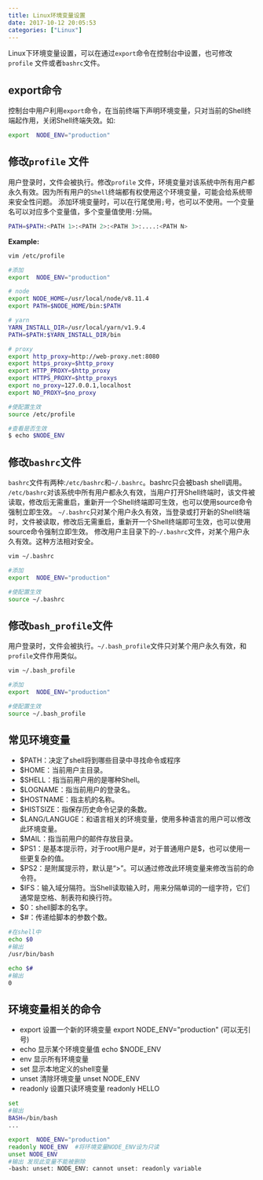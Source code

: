 ```yaml
---
title: Linux环境变量设置
date: 2017-10-12 20:05:53
categories: ["Linux"]
---
```


Linux下环境变量设置，可以在通过`export`命令在控制台中设置，也可修改`profile` 文件或者`bashrc`文件。

<!-- more -->

## export命令

控制台中用户利用`export`命令，在当前终端下声明环境变量，只对当前的Shell终端起作用，关闭Shell终端失效。如:
``` bash
export  NODE_ENV="production"
```
## 修改`profile` 文件

用户登录时，文件会被执行。修改`profile` 文件，环境变量对该系统中所有用户都永久有效。因为所有用户的`Shell`终端都有权使用这个环境变量，可能会给系统带来安全性问题。
添加环境变量时，可以在行尾使用`;`号，也可以不使用。一个变量名可以对应多个变量值，多个变量值使用`:`分隔。

```bash
PATH=$PATH:<PATH 1>:<PATH 2>:<PATH 3>:....:<PATH N>
```

**Example:**
``` bash
vim /etc/profile

#添加
export  NODE_ENV="production"

# node
export NODE_HOME=/usr/local/node/v8.11.4
export PATH=$NODE_HOME/bin:$PATH

# yarn
YARN_INSTALL_DIR=/usr/local/yarn/v1.9.4
PATH=$PATH:$YARN_INSTALL_DIR/bin

# proxy
export http_proxy=http://web-proxy.net:8080
export https_proxy=$http_proxy
export HTTP_PROXY=$http_proxy
export HTTPS_PROXY=$http_proxys
export no_proxy=127.0.0.1,localhost
export NO_PROXY=$no_proxy

#使配置生效
source /etc/profile

#查看是否生效
$ echo $NODE_ENV
```
## 修改`bashrc`文件

`bashrc`文件有两种:`/etc/bashrc`和`~/.bashrc`。bashrc只会被bash shell调用。
`/etc/bashrc`对该系统中所有用户都永久有效，当用户打开Shell终端时，该文件被读取，修改后无需重启，重新开一个Shell终端即可生效，也可以使用source命令强制立即生效。
`~/.bashrc`只对某个用户永久有效，当登录或打开新的Shell终端时，文件被读取，修改后无需重启，重新开一个Shell终端即可生效，也可以使用source命令强制立即生效。
修改用户主目录下的`~/.bashrc`文件，对某个用户永久有效。这种方法相对安全。
``` bash
vim ~/.bashrc

#添加
export  NODE_ENV="production"

#使配置生效
source ~/.bashrc
```

## 修改`bash_profile`文件

用户登录时，文件会被执行。`~/.bash_profile`文件只对某个用户永久有效，和`profile`文件作用类似。
``` bash
vim ~/.bash_profile

#添加
export  NODE_ENV="production"

#使配置生效
source ~/.bash_profile
```

## 常见环境变量
* $PATH：决定了shell将到哪些目录中寻找命令或程序
* $HOME：当前用户主目录。
* $SHELL：指当前用户用的是哪种Shell。
* $LOGNAME：指当前用户的登录名。
* $HOSTNAME：指主机的名称。
* $HISTSIZE：指保存历史命令记录的条数。
* $LANG/LANGUGE：和语言相关的环境变量，使用多种语言的用户可以修改此环境变量。
* $MAIL：指当前用户的邮件存放目录。
* $PS1：是基本提示符，对于root用户是#，对于普通用户是$，也可以使用一些更复杂的值。
* $PS2：是附属提示符，默认是“>”。可以通过修改此环境变量来修改当前的命令符。
* $IFS：输入域分隔符。当Shell读取输入时，用来分隔单词的一组字符，它们通常是空格、制表符和换行符。
* $0：shell脚本的名字。
* $#：传递给脚本的参数个数。

``` bash
#在shell中
echo $0
#输出
/usr/bin/bash

echo $#
#输出
0
```

## 环境变量相关的命令
* export 设置一个新的环境变量 export  NODE_ENV="production" (可以无引号)
* echo 显示某个环境变量值 echo $NODE_ENV
* env 显示所有环境变量
* set 显示本地定义的shell变量
* unset 清除环境变量 unset NODE_ENV
* readonly 设置只读环境变量 readonly HELLO

``` bash
set
#输出
BASH=/bin/bash
...

export  NODE_ENV="production"
readonly NODE_ENV  #将环境变量NODE_ENV设为只读
unset NODE_ENV
#输出 发现此变量不能被删除
-bash: unset: NODE_ENV: cannot unset: readonly variable
```




